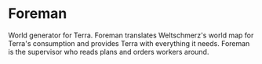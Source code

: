 # Foreman
World generator for Terra. Foreman translates Weltschmerz's world map for Terra's consumption and provides Terra with everything it needs. Foreman is the supervisor who reads plans and orders workers around.
